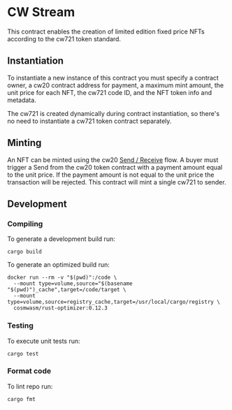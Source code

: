 # CW Stream

This contract enables the creation of limited edition fixed price NFTs according to the cw721 token standard.

## Instantiation

To instantiate a new instance of this contract you must specify a contract owner, a cw20 contract address for payment, a maximum mint amount, the unit price for each NFT, the cw721 code ID, and the NFT token info and metadata. 

The cw721 is created dynamically during contract instantiation, so there's no need to instantiate a cw721 token contract separately.

## Minting
An NFT can be minted using the cw20 [Send / Receive](https://github.com/CosmWasm/cw-plus/blob/main/packages/cw20/README.md#receiver) flow. A buyer must trigger a Send from the cw20 token contract with a payment amount equal to the unit price. If the payment amount is not equal to the unit price the transaction will be rejected. This contract will mint a single cw721 to sender.

## Development
### Compiling

To generate a development build run:
```
cargo build
```

To generate an optimized build run:

```
docker run --rm -v "$(pwd)":/code \
  --mount type=volume,source="$(basename "$(pwd)")_cache",target=/code/target \
  --mount type=volume,source=registry_cache,target=/usr/local/cargo/registry \
  cosmwasm/rust-optimizer:0.12.3
```

### Testing
To execute unit tests run:
```
cargo test
```

### Format code
To lint repo run:
```
cargo fmt
```


